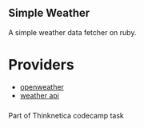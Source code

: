 ## Simple Weather
A simple weather data fetcher on ruby.

# Providers 

- [openweather](https://openweathermap.org/)
- [weather api](https://www.weatherapi.com/)


### 
Part of Thinknetica codecamp task
